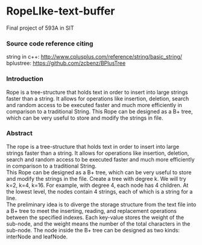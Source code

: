 # RopeLIke-text-buffer
Final project of 593A in SIT

### Source code reference citing
string in c++: http://www.cplusplus.com/reference/string/basic_string/  
bplustree: https://github.com/zcbenz/BPlusTree

### Introduction 
Rope is a tree-structure that holds text in order to insert into large strings faster than a string. It allows for operations like insertion, deletion, search and random access to be executed faster and much more efficiently in comparison to a traditional String. This Rope can be designed as a B+ tree, which can be very useful to store and modify the strings in file.
### Abstract
The rope is a tree-structure that holds text in order to insert into large strings faster than a string. It allows for operations like insertion, deletion, search and random access to be executed faster and much more efficiently in comparison to a traditional String.  
This Rope can be designed as a B+ tree, which can be very useful to store and modify the strings in the file. Create a tree with degree k. We will try k=2, k=4, k=16. For example, with degree 4, each node has 4 children. At the lowest level, the nodes contain 4 strings, each of which is a string for a line.  
The preliminary idea is to diverge the storage structure from the text file into a B+ tree to meet the inserting, reading, and replacement operations between the specified indexes. Each key-value stores the weight of the sub-node, and the weight means the number of the total characters in the sub-node. The node inside the B+ tree can be designed as two kinds: interNode and leafNode.